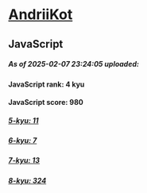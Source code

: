 # [AndriiKot](https://www.codewars.com/users/AndriiKot) 

## JavaScript

##### As of 2025-02-07 23:24:05 uploaded:

#### JavaScript rank: 4 kyu

#### JavaScript score: 980

##### [5-kyu: 11](https://github.com/AndriiKot/JavaScript__CodeWars/tree/main/kyu-5)

##### [6-kyu: 7](https://github.com/AndriiKot/JavaScript__CodeWars/tree/main/kyu-6)

##### [7-kyu: 13](https://github.com/AndriiKot/JavaScript__CodeWars/tree/main/kyu-7)

##### [8-kyu: 324](https://github.com/AndriiKot/JavaScript__CodeWars/tree/main/kyu-8)

